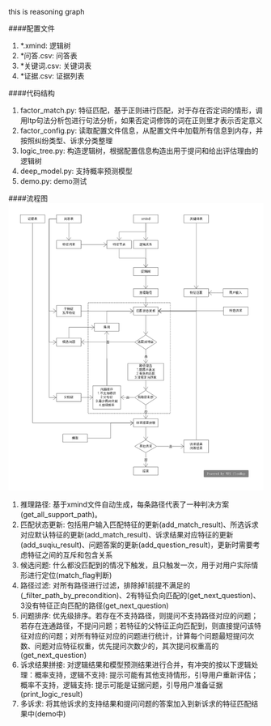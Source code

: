 this is reasoning graph

####配置文件
1. *.xmind: 逻辑树
2. *问答.csv: 问答表
3. *关键词.csv: 关键词表
4. *证据.csv: 证据列表


####代码结构
1. factor_match.py: 特征匹配，基于正则进行匹配，对于存在否定词的情形，调用ltp句法分析包进行句法分析，如果否定词修饰的词在正则里才表示否定意义
2. factor_config.py: 读取配置文件信息，从配置文件中加载所有信息到内存，并按照纠纷类型、诉求分类整理
3. logic_tree.py: 构造逻辑树，根据配置信息构造出用于提问和给出评估理由的逻辑树
4. deep_model.py: 支持概率预测模型
5. demo.py: demo测试


####流程图
![Image text](流程图.jpg)
1. 推理路径: 基于xmind文件自动生成，每条路径代表了一种判决方案(get_all_support_path)。
2. 匹配状态更新: 包括用户输入匹配特征的更新(add_match_result)、所选诉求对应默认特征的更新(add_match_result)、诉求结果对应特征的更新(add_suqiu_result)、问题答案的更新(add_question_result)，更新时需要考虑特征之间的互斥和包含关系
3. 候选问题: 什么都没匹配到的情况下触发，且只触发一次，用于对用户实际情形进行定位(match_flag判断)
4. 路径过滤: 对所有路径进行过滤，排除掉1前提不满足的(_filter_path_by_precondition)、2有特征负向匹配的(get_next_question)、3没有特征正向匹配的路径(get_next_question)
5. 问题排序: 优先级排序。若存在不支持路径，则提问不支持路径对应的问题；若存在连通路径，不提问问题；若特征的父特征正向匹配到，则直接提问该特征对应的问题；对所有特征对应的问题进行统计，计算每个问题最短提问次数、问题对应特征权重，优先提问次数少的，其次提问权重高的(get_next_question)
5. 诉求结果拼接: 对逻辑结果和模型预测结果进行合并，有冲突的按以下逻辑处理：概率支持，逻辑不支持: 提示可能有其他支持情形，引导用户重新评估；概率不支持，逻辑支持: 提示可能是证据问题，引导用户准备证据(print_logic_result)
6. 多诉求: 将其他诉求的支持结果和提问问题的答案加入到新诉求的特征匹配结果中(demo中)
